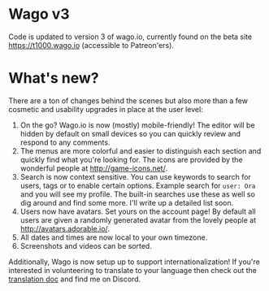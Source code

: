 # Wago v3

Code is updated to version 3 of wago.io, currently found on the beta site https://t1000.wago.io (accessible to Patreon'ers).

# What's new?

There are a ton of changes behind the scenes but also more than a few cosmetic and usability upgrades in place at the user level:

1. On the go? Wago.io is now (mostly) mobile-friendly! The editor will be hidden by default on small devices so you can quickly review and respond to any comments.
1. The menus are more colorful and easier to distinguish each section and quickly find what you're looking for. The icons are provided by the wonderful people at http://game-icons.net/.
1. Search is now context sensitive. You can use keywords to search for users, tags or to enable certain options. Example search for `user: Ora` and you will see my profile. The built-in searches use these as well so dig around and find some more. I'll write up a detailed list soon.
1. Users now have avatars. Set yours on the account page! By default all users are given a randomly generated avatar from the lovely people at http://avatars.adorable.io/.
1. All dates and times are now local to your own timezone.
1. Screenshots and videos can be sorted.

Additionally, Wago is now setup up to support internationalization! If you're interested in volunteering to translate to your language then check out the [translation doc](translation.md) and find me on Discord.